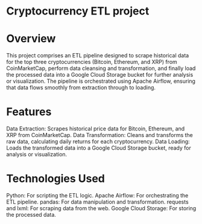 # Cryptocurrency ETL project

# Overview
This project comprises an ETL pipeline designed to scrape historical data for the top three cryptocurrencies (Bitcoin, Ethereum, and XRP) from CoinMarketCap, perform data cleansing and transformation, and finally load the processed data into a Google Cloud Storage bucket for further analysis or visualization. The pipeline is orchestrated using Apache Airflow, ensuring that data flows smoothly from extraction through to loading.

# Features
Data Extraction: Scrapes historical price data for Bitcoin, Ethereum, and XRP from CoinMarketCap.
Data Transformation: Cleans and transforms the raw data, calculating daily returns for each cryptocurrency.
Data Loading: Loads the transformed data into a Google Cloud Storage bucket, ready for analysis or visualization.

# Technologies Used
Python: For scripting the ETL logic.
Apache Airflow: For orchestrating the ETL pipeline.
pandas: For data manipulation and transformation.
requests and lxml: For scraping data from the web.
Google Cloud Storage: For storing the processed data.
